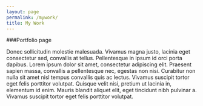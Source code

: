 ```yaml
---
layout: page
permalink: /mywork/
title: My Work
---
```

###Portfolio page

Donec sollicitudin molestie malesuada. Vivamus magna justo, lacinia eget consectetur sed, convallis at tellus. Pellentesque in ipsum id orci porta dapibus. Lorem ipsum dolor sit amet, consectetur adipiscing elit. Praesent sapien massa, convallis a pellentesque nec, egestas non nisi. Curabitur non nulla sit amet nisl tempus convallis quis ac lectus. Vivamus suscipit tortor eget felis porttitor volutpat. Quisque velit nisi, pretium ut lacinia in, elementum id enim. Mauris blandit aliquet elit, eget tincidunt nibh pulvinar a. Vivamus suscipit tortor eget felis porttitor volutpat.

